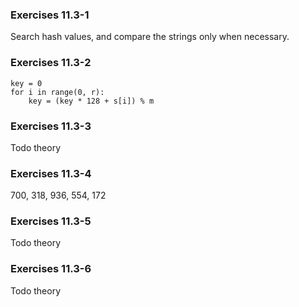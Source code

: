 ### Exercises 11.3-1
Search hash values, and compare the strings only when necessary.
 
### Exercises 11.3-2
```
key = 0
for i in range(0, r):
    key = (key * 128 + s[i]) % m
```

### Exercises 11.3-3
Todo theory

### Exercises 11.3-4
700, 318, 936, 554, 172

### Exercises 11.3-5
Todo theory

### Exercises 11.3-6
Todo theory
